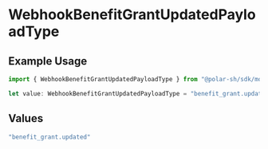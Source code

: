 # WebhookBenefitGrantUpdatedPayloadType

## Example Usage

```typescript
import { WebhookBenefitGrantUpdatedPayloadType } from "@polar-sh/sdk/models/components";

let value: WebhookBenefitGrantUpdatedPayloadType = "benefit_grant.updated";
```

## Values

```typescript
"benefit_grant.updated"
```